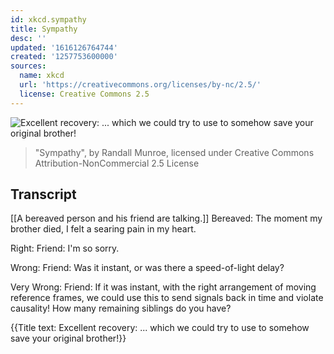 ```yaml
---
id: xkcd.sympathy
title: Sympathy
desc: ''
updated: '1616126764744'
created: '1257753600000'
sources:
  name: xkcd
  url: 'https://creativecommons.org/licenses/by-nc/2.5/'
  license: Creative Commons 2.5
---
```

![Excellent recovery: ... which we could try to use to somehow save your original brother!](https://imgs.xkcd.com/comics/sympathy.png)
> "Sympathy", by Randall Munroe, licensed under Creative Commons Attribution-NonCommercial 2.5 License

## Transcript
[[A bereaved person and his friend are talking.]]
Bereaved: The moment my brother died, I felt a searing pain in my heart.

Right:
Friend: I'm so sorry.

Wrong:
Friend: Was it instant, or was there a speed-of-light delay?

Very Wrong:
Friend: If it was instant, with the right arrangement of moving reference frames, we could use this to send signals back in time and violate causality! How many remaining siblings do you have?

{{Title text: Excellent recovery: ... which we could try to use to somehow save your original brother!}}
